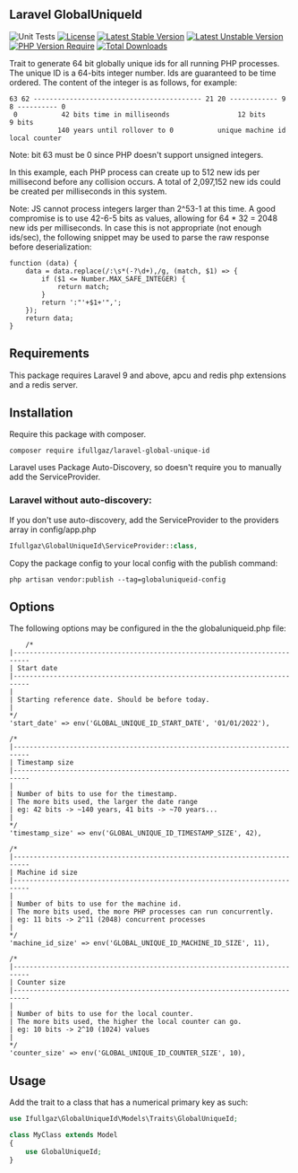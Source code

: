 ## Laravel GlobalUniqueId
![Unit Tests](https://github.com/ifullgaz/laravel-global-unique-id/workflows/CI/badge.svg)
[![License](https://poser.pugx.org/ifullgaz/laravel-global-unique-id/license)](http://choosealicense.com/licenses/mit/)
[![Latest Stable Version](https://poser.pugx.org/ifullgaz/laravel-global-unique-id/v)](https://packagist.org/packages/ifullgaz/laravel-global-unique-id)
[![Latest Unstable Version](https://poser.pugx.org/ifullgaz/laravel-global-unique-id/v/unstable)](https://packagist.org/packages/ifullgaz/laravel-global-unique-id)
[![PHP Version Require](https://poser.pugx.org/ifullgaz/laravel-global-unique-id/require/php)](https://packagist.org/packages/ifullgaz/laravel-global-unique-id)
[![Total Downloads](https://poser.pugx.org/ifullgaz/laravel-global-unique-id/downloads)](https://packagist.org/packages/ifullgaz/laravel-global-unique-id)

Trait to generate 64 bit globally unique ids for all running PHP processes.
The unique ID is a 64-bits integer number.
Ids are guaranteed to be time ordered.
The content of the integer is as follows, for example:

    63 62 ------------------------------------------ 21 20 ------------ 9 8 ---------- 0
     0           42 bits time in milliseonds                 12 bits          9 bits
                140 years until rollover to 0           unique machine id  local counter

Note: bit 63 must be 0 since PHP doesn't support unsigned integers.

In this example, each PHP process can create up to 512 new ids per millisecond
before any collision occurs.
A total of 2,097,152 new ids could be created per milliseconds in this system.

Note: JS cannot process integers larger than 2^53-1 at this time.
A good compromise is to use 42-6-5 bits as values, allowing for 64 * 32 = 2048
new ids per milliseconds. In case this is not appropriate (not enough ids/sec),
the following snippet may be used to parse the raw response before deserialization:

    function (data) {
        data = data.replace(/:\s*(-?\d+),/g, (match, $1) => {
            if ($1 <= Number.MAX_SAFE_INTEGER) {
                return match;
            }
            return ':"'+$1+'",';
        });
        return data;
    }

## Requirements

This package requires Laravel 9 and above, apcu and redis php extensions and a redis server.

## Installation

Require this package with composer.

```shell
composer require ifullgaz/laravel-global-unique-id
```

Laravel uses Package Auto-Discovery, so doesn't require you to manually add the ServiceProvider.

### Laravel without auto-discovery:

If you don't use auto-discovery, add the ServiceProvider to the providers array in config/app.php

```php
Ifullgaz\GlobalUniqueId\ServiceProvider::class,
```

Copy the package config to your local config with the publish command:

```shell
php artisan vendor:publish --tag=globaluniqueid-config
```

## Options

The following options may be configured in the the globaluniqueid.php file:

        /*
    |--------------------------------------------------------------------------
    | Start date
    |--------------------------------------------------------------------------
    |
    | Starting reference date. Should be before today.
    |
    */
    'start_date' => env('GLOBAL_UNIQUE_ID_START_DATE', '01/01/2022'),

    /*
    |--------------------------------------------------------------------------
    | Timestamp size
    |--------------------------------------------------------------------------
    |
    | Number of bits to use for the timestamp.
    | The more bits used, the larger the date range
    | eg: 42 bits -> ~140 years, 41 bits -> ~70 years...
    |
    */
    'timestamp_size' => env('GLOBAL_UNIQUE_ID_TIMESTAMP_SIZE', 42),

    /*
    |--------------------------------------------------------------------------
    | Machine id size
    |--------------------------------------------------------------------------
    |
    | Number of bits to use for the machine id.
    | The more bits used, the more PHP processes can run concurrently.
    | eg: 11 bits -> 2^11 (2048) concurrent processes
    |
    */
    'machine_id_size' => env('GLOBAL_UNIQUE_ID_MACHINE_ID_SIZE', 11),

    /*
    |--------------------------------------------------------------------------
    | Counter size
    |--------------------------------------------------------------------------
    |
    | Number of bits to use for the local counter.
    | The more bits used, the higher the local counter can go.
    | eg: 10 bits -> 2^10 (1024) values
    |
    */
    'counter_size' => env('GLOBAL_UNIQUE_ID_COUNTER_SIZE', 10),

## Usage

Add the trait to a class that has a numerical primary key as such:

```php
use Ifullgaz\GlobalUniqueId\Models\Traits\GlobalUniqueId;

class MyClass extends Model
{
    use GlobalUniqueId;
}
```
